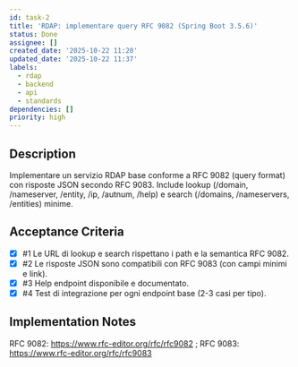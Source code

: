 ```yaml
---
id: task-2
title: 'RDAP: implementare query RFC 9082 (Spring Boot 3.5.6)'
status: Done
assignee: []
created_date: '2025-10-22 11:20'
updated_date: '2025-10-22 11:37'
labels:
  - rdap
  - backend
  - api
  - standards
dependencies: []
priority: high
---
```


## Description

<!-- SECTION:DESCRIPTION:BEGIN -->
Implementare un servizio RDAP base conforme a RFC 9082 (query format) con risposte JSON secondo RFC 9083. Include lookup (/domain, /nameserver, /entity, /ip, /autnum, /help) e search (/domains, /nameservers, /entities) minime.
<!-- SECTION:DESCRIPTION:END -->

## Acceptance Criteria
<!-- AC:BEGIN -->
- [x] #1 Le URL di lookup e search rispettano i path e la semantica RFC 9082.
- [x] #2 Le risposte JSON sono compatibili con RFC 9083 (con campi minimi e link).
- [x] #3 Help endpoint disponibile e documentato.
- [x] #4 Test di integrazione per ogni endpoint base (2-3 casi per tipo).
<!-- AC:END -->

## Implementation Notes

<!-- SECTION:NOTES:BEGIN -->
RFC 9082: https://www.rfc-editor.org/rfc/rfc9082 ; RFC 9083: https://www.rfc-editor.org/rfc/rfc9083
<!-- SECTION:NOTES:END -->
